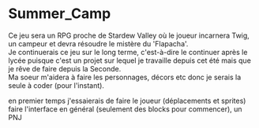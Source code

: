 # Summer_Camp
Ce jeu sera un RPG proche de Stardew Valley où le joueur incarnera Twig, un campeur et devra résoudre le mistère du 'Flapacha'.  
Je continuerais ce jeu sur le long terme, c'est-à-dire le continuer après le lycée puisque c'est un projet sur lequel je travaille depuis cet été mais que je rêve de faire depuis la Seconde.  
Ma soeur m'aidera à faire les personnages, décors etc donc je serais la seule à coder (pour l'instant).  

en premier temps j'essaierais de faire le joueur (déplacements et sprites) faire l'interface en général (seulement des blocks pour commencer), un PNJ
